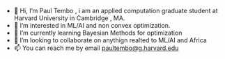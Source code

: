 - 👋 Hi, I’m Paul Tembo , i am an applied computation graduate student at Harvard University in Cambridge , MA.
- 👀 I’m interested in ML/AI and non convex optimization.
- 🌱 I’m currently learning Bayesian Methods for optimization
- 💞️ I’m looking to collaborate on anythign realted to ML/AI and Africa
- 📫 You can reach me by email paultembo@g.harvard.edu
